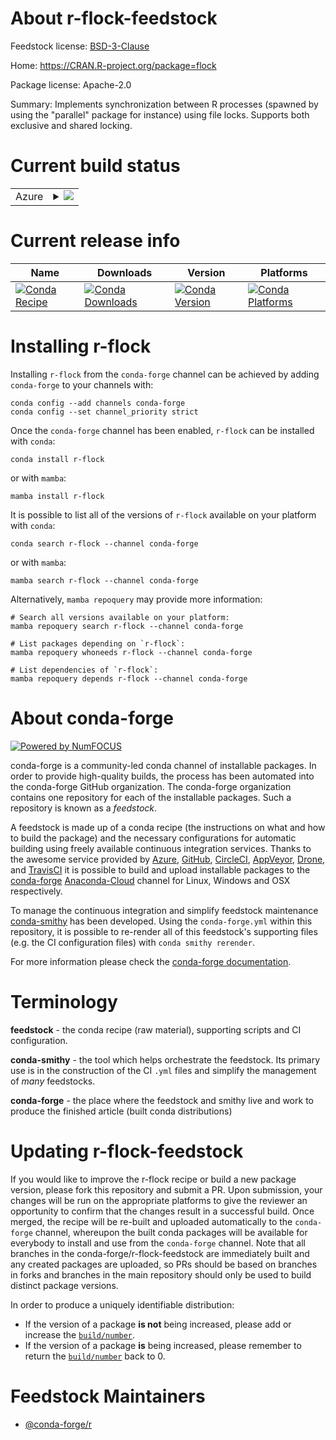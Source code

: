 About r-flock-feedstock
=======================

Feedstock license: [BSD-3-Clause](https://github.com/conda-forge/r-flock-feedstock/blob/main/LICENSE.txt)

Home: https://CRAN.R-project.org/package=flock

Package license: Apache-2.0

Summary: Implements synchronization between R processes (spawned by using the "parallel" package for instance) using file locks. Supports both exclusive and shared locking.

Current build status
====================


<table>
    
  <tr>
    <td>Azure</td>
    <td>
      <details>
        <summary>
          <a href="https://dev.azure.com/conda-forge/feedstock-builds/_build/latest?definitionId=5295&branchName=main">
            <img src="https://dev.azure.com/conda-forge/feedstock-builds/_apis/build/status/r-flock-feedstock?branchName=main">
          </a>
        </summary>
        <table>
          <thead><tr><th>Variant</th><th>Status</th></tr></thead>
          <tbody><tr>
              <td>linux_64_r_base4.2</td>
              <td>
                <a href="https://dev.azure.com/conda-forge/feedstock-builds/_build/latest?definitionId=5295&branchName=main">
                  <img src="https://dev.azure.com/conda-forge/feedstock-builds/_apis/build/status/r-flock-feedstock?branchName=main&jobName=linux&configuration=linux%20linux_64_r_base4.2" alt="variant">
                </a>
              </td>
            </tr><tr>
              <td>linux_64_r_base4.3</td>
              <td>
                <a href="https://dev.azure.com/conda-forge/feedstock-builds/_build/latest?definitionId=5295&branchName=main">
                  <img src="https://dev.azure.com/conda-forge/feedstock-builds/_apis/build/status/r-flock-feedstock?branchName=main&jobName=linux&configuration=linux%20linux_64_r_base4.3" alt="variant">
                </a>
              </td>
            </tr><tr>
              <td>osx_64_r_base4.2</td>
              <td>
                <a href="https://dev.azure.com/conda-forge/feedstock-builds/_build/latest?definitionId=5295&branchName=main">
                  <img src="https://dev.azure.com/conda-forge/feedstock-builds/_apis/build/status/r-flock-feedstock?branchName=main&jobName=osx&configuration=osx%20osx_64_r_base4.2" alt="variant">
                </a>
              </td>
            </tr><tr>
              <td>osx_64_r_base4.3</td>
              <td>
                <a href="https://dev.azure.com/conda-forge/feedstock-builds/_build/latest?definitionId=5295&branchName=main">
                  <img src="https://dev.azure.com/conda-forge/feedstock-builds/_apis/build/status/r-flock-feedstock?branchName=main&jobName=osx&configuration=osx%20osx_64_r_base4.3" alt="variant">
                </a>
              </td>
            </tr><tr>
              <td>win_64</td>
              <td>
                <a href="https://dev.azure.com/conda-forge/feedstock-builds/_build/latest?definitionId=5295&branchName=main">
                  <img src="https://dev.azure.com/conda-forge/feedstock-builds/_apis/build/status/r-flock-feedstock?branchName=main&jobName=win&configuration=win%20win_64_" alt="variant">
                </a>
              </td>
            </tr>
          </tbody>
        </table>
      </details>
    </td>
  </tr>
</table>

Current release info
====================

| Name | Downloads | Version | Platforms |
| --- | --- | --- | --- |
| [![Conda Recipe](https://img.shields.io/badge/recipe-r--flock-green.svg)](https://anaconda.org/conda-forge/r-flock) | [![Conda Downloads](https://img.shields.io/conda/dn/conda-forge/r-flock.svg)](https://anaconda.org/conda-forge/r-flock) | [![Conda Version](https://img.shields.io/conda/vn/conda-forge/r-flock.svg)](https://anaconda.org/conda-forge/r-flock) | [![Conda Platforms](https://img.shields.io/conda/pn/conda-forge/r-flock.svg)](https://anaconda.org/conda-forge/r-flock) |

Installing r-flock
==================

Installing `r-flock` from the `conda-forge` channel can be achieved by adding `conda-forge` to your channels with:

```
conda config --add channels conda-forge
conda config --set channel_priority strict
```

Once the `conda-forge` channel has been enabled, `r-flock` can be installed with `conda`:

```
conda install r-flock
```

or with `mamba`:

```
mamba install r-flock
```

It is possible to list all of the versions of `r-flock` available on your platform with `conda`:

```
conda search r-flock --channel conda-forge
```

or with `mamba`:

```
mamba search r-flock --channel conda-forge
```

Alternatively, `mamba repoquery` may provide more information:

```
# Search all versions available on your platform:
mamba repoquery search r-flock --channel conda-forge

# List packages depending on `r-flock`:
mamba repoquery whoneeds r-flock --channel conda-forge

# List dependencies of `r-flock`:
mamba repoquery depends r-flock --channel conda-forge
```


About conda-forge
=================

[![Powered by
NumFOCUS](https://img.shields.io/badge/powered%20by-NumFOCUS-orange.svg?style=flat&colorA=E1523D&colorB=007D8A)](https://numfocus.org)

conda-forge is a community-led conda channel of installable packages.
In order to provide high-quality builds, the process has been automated into the
conda-forge GitHub organization. The conda-forge organization contains one repository
for each of the installable packages. Such a repository is known as a *feedstock*.

A feedstock is made up of a conda recipe (the instructions on what and how to build
the package) and the necessary configurations for automatic building using freely
available continuous integration services. Thanks to the awesome service provided by
[Azure](https://azure.microsoft.com/en-us/services/devops/), [GitHub](https://github.com/),
[CircleCI](https://circleci.com/), [AppVeyor](https://www.appveyor.com/),
[Drone](https://cloud.drone.io/welcome), and [TravisCI](https://travis-ci.com/)
it is possible to build and upload installable packages to the
[conda-forge](https://anaconda.org/conda-forge) [Anaconda-Cloud](https://anaconda.org/)
channel for Linux, Windows and OSX respectively.

To manage the continuous integration and simplify feedstock maintenance
[conda-smithy](https://github.com/conda-forge/conda-smithy) has been developed.
Using the ``conda-forge.yml`` within this repository, it is possible to re-render all of
this feedstock's supporting files (e.g. the CI configuration files) with ``conda smithy rerender``.

For more information please check the [conda-forge documentation](https://conda-forge.org/docs/).

Terminology
===========

**feedstock** - the conda recipe (raw material), supporting scripts and CI configuration.

**conda-smithy** - the tool which helps orchestrate the feedstock.
                   Its primary use is in the construction of the CI ``.yml`` files
                   and simplify the management of *many* feedstocks.

**conda-forge** - the place where the feedstock and smithy live and work to
                  produce the finished article (built conda distributions)


Updating r-flock-feedstock
==========================

If you would like to improve the r-flock recipe or build a new
package version, please fork this repository and submit a PR. Upon submission,
your changes will be run on the appropriate platforms to give the reviewer an
opportunity to confirm that the changes result in a successful build. Once
merged, the recipe will be re-built and uploaded automatically to the
`conda-forge` channel, whereupon the built conda packages will be available for
everybody to install and use from the `conda-forge` channel.
Note that all branches in the conda-forge/r-flock-feedstock are
immediately built and any created packages are uploaded, so PRs should be based
on branches in forks and branches in the main repository should only be used to
build distinct package versions.

In order to produce a uniquely identifiable distribution:
 * If the version of a package **is not** being increased, please add or increase
   the [``build/number``](https://docs.conda.io/projects/conda-build/en/latest/resources/define-metadata.html#build-number-and-string).
 * If the version of a package **is** being increased, please remember to return
   the [``build/number``](https://docs.conda.io/projects/conda-build/en/latest/resources/define-metadata.html#build-number-and-string)
   back to 0.

Feedstock Maintainers
=====================

* [@conda-forge/r](https://github.com/conda-forge/r/)

